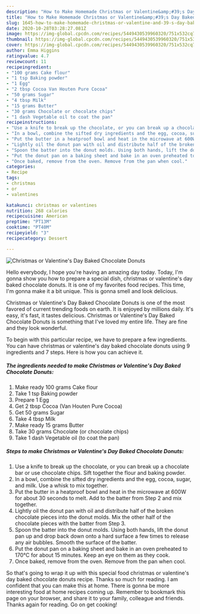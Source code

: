 ```yaml
---
description: "How to Make Homemade Christmas or Valentine&amp;#39;s Day Baked Chocolate Donuts"
title: "How to Make Homemade Christmas or Valentine&amp;#39;s Day Baked Chocolate Donuts"
slug: 1645-how-to-make-homemade-christmas-or-valentine-and-39-s-day-baked-chocolate-donuts
date: 2020-10-28T03:28:27.081Z
image: https://img-global.cpcdn.com/recipes/5449430539960320/751x532cq70/christmas-or-valentines-day-baked-chocolate-donuts-recipe-main-photo.jpg
thumbnail: https://img-global.cpcdn.com/recipes/5449430539960320/751x532cq70/christmas-or-valentines-day-baked-chocolate-donuts-recipe-main-photo.jpg
cover: https://img-global.cpcdn.com/recipes/5449430539960320/751x532cq70/christmas-or-valentines-day-baked-chocolate-donuts-recipe-main-photo.jpg
author: Emma Higgins
ratingvalue: 4.7
reviewcount: 11
recipeingredient:
- "100 grams Cake flour"
- "1 tsp Baking powder"
- "1 Egg"
- "2 tbsp Cocoa Van Houten Pure Cocoa"
- "50 grams Sugar"
- "4 tbsp Milk"
- "15 grams Butter"
- "30 grams Chocolate or chocolate chips"
- "1 dash Vegetable oil to coat the pan"
recipeinstructions:
- "Use a knife to break up the chocolate, or you can break up a chocolate bar or use chocolate chips. Sift together the flour and baking powder."
- "In a bowl, combine the sifted dry ingredients and the egg, cocoa, sugar, and milk. Use a whisk to mix together."
- "Put the butter in a heatproof bowl and heat in the microwave at 600W for about 30 seconds to melt. Add to the batter from Step 2 and mix together."
- "Lightly oil the donut pan with oil and distribute half of the broken chocolate pieces into the donut molds. Mix the other half of the chocolate pieces with the batter from Step 3."
- "Spoon the batter into the donut molds. Using both hands, lift the donut pan up and drop back down onto a hard surface a few times to release any air bubbles. Smooth the surface of the batter."
- "Put the donut pan on a baking sheet and bake in an oven preheated to 170°C for about 15 minutes. Keep an eye on them as they cook."
- "Once baked, remove from the oven. Remove from the pan when cool."
categories:
- Recipe
tags:
- christmas
- or
- valentines

katakunci: christmas or valentines 
nutrition: 268 calories
recipecuisine: American
preptime: "PT13M"
cooktime: "PT40M"
recipeyield: "3"
recipecategory: Dessert

---
```



![Christmas or Valentine&#39;s Day Baked Chocolate Donuts](https://img-global.cpcdn.com/recipes/5449430539960320/751x532cq70/christmas-or-valentines-day-baked-chocolate-donuts-recipe-main-photo.jpg)

Hello everybody, I hope you're having an amazing day today. Today, I'm gonna show you how to prepare a special dish, christmas or valentine&#39;s day baked chocolate donuts. It is one of my favorites food recipes. This time, I'm gonna make it a bit unique. This is gonna smell and look delicious.



Christmas or Valentine&#39;s Day Baked Chocolate Donuts is one of the most favored of current trending foods on earth. It is enjoyed by millions daily. It's easy, it's fast, it tastes delicious. Christmas or Valentine&#39;s Day Baked Chocolate Donuts is something that I've loved my entire life. They are fine and they look wonderful.


To begin with this particular recipe, we have to prepare a few ingredients. You can have christmas or valentine&#39;s day baked chocolate donuts using 9 ingredients and 7 steps. Here is how you can achieve it.

<!--inarticleads1-->

##### The ingredients needed to make Christmas or Valentine&#39;s Day Baked Chocolate Donuts:

1. Make ready 100 grams Cake flour
1. Take 1 tsp Baking powder
1. Prepare 1 Egg
1. Get 2 tbsp Cocoa (Van Houten Pure Cocoa)
1. Get 50 grams Sugar
1. Take 4 tbsp Milk
1. Make ready 15 grams Butter
1. Take 30 grams Chocolate (or chocolate chips)
1. Take 1 dash Vegetable oil (to coat the pan)




<!--inarticleads2-->

##### Steps to make Christmas or Valentine&#39;s Day Baked Chocolate Donuts:

1. Use a knife to break up the chocolate, or you can break up a chocolate bar or use chocolate chips. Sift together the flour and baking powder.
1. In a bowl, combine the sifted dry ingredients and the egg, cocoa, sugar, and milk. Use a whisk to mix together.
1. Put the butter in a heatproof bowl and heat in the microwave at 600W for about 30 seconds to melt. Add to the batter from Step 2 and mix together.
1. Lightly oil the donut pan with oil and distribute half of the broken chocolate pieces into the donut molds. Mix the other half of the chocolate pieces with the batter from Step 3.
1. Spoon the batter into the donut molds. Using both hands, lift the donut pan up and drop back down onto a hard surface a few times to release any air bubbles. Smooth the surface of the batter.
1. Put the donut pan on a baking sheet and bake in an oven preheated to 170°C for about 15 minutes. Keep an eye on them as they cook.
1. Once baked, remove from the oven. Remove from the pan when cool.




So that's going to wrap it up with this special food christmas or valentine&#39;s day baked chocolate donuts recipe. Thanks so much for reading. I am confident that you can make this at home. There is gonna be more interesting food at home recipes coming up. Remember to bookmark this page on your browser, and share it to your family, colleague and friends. Thanks again for reading. Go on get cooking!
